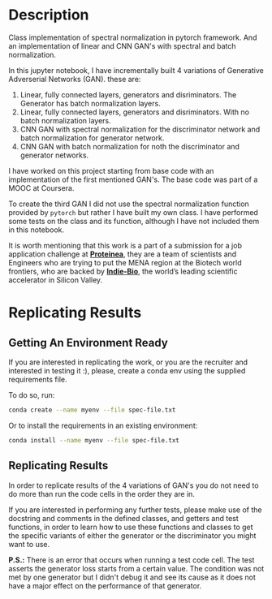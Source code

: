 # Description
Class implementation of spectral normalization in pytorch framework. And an implementation of linear and CNN GAN's with spectral and batch normalization.

In this jupyter notebook, I have incrementally built 4 variations of Generative Adverserial Networks (GAN). these are:

1. Linear, fully connected layers, generators and disriminators. The Generator has batch normalization layers.
2. Linear, fully connected layers, generators and disriminators. With no batch normalization layers.
3. CNN GAN with spectral normalization for the discriminator network and batch normalization for generator network.
4. CNN GAN with batch normalization for noth the discriminator and generator networks.

I have worked on this project starting from base code with an implementation of the 
first mentioned GAN's. The base code was part of a MOOC at Coursera.

To create the third GAN I did not use the spectral normalization function provided by `pytorch` but rather I have built my own class.
I have performed some tests on the class and its function, although I have not included them in this notebook.

It is worth mentioning that this work is a part of a submission for a job application challenge
at **[Proteinea](https://www.proteinea.com/)**, they are a team of scientists and Engineers 
who are trying to put the MENA region at the Biotech world frontiers, who are backed by **[Indie-Bio](https://indiebio.co/)**, 
the world’s leading scientific accelerator in Silicon Valley.


# Replicating Results

## Getting An Environment Ready
If you are interested in replicating the work, or you are the recruiter and  interested in testing it :), please, create a conda 
env using the supplied requirements file.

To do so, run:

```sh
conda create --name myenv --file spec-file.txt
```

Or to install the requirements in an existing environment:

```sh
conda install --name myenv --file spec-file.txt
```

## Replicating Results

In order to replicate results of the 4 variations of GAN's you do not need to do more than run the code cells in the order they are in.

If you are interested in performing any further tests, please make use of the docstring and comments in the defined classes, and getters and test functions,
in order to learn how to use these functions and classes to get the specific variants of either the generator or the discriminator you might want to use.

**P.S.:** There is an error that occurs when running a test code cell. The test asserts the generator loss starts from a certain value.
The condition was not met by one generator but I didn't debug it and see its cause as it does not have a major effect on the performance of that generator.
